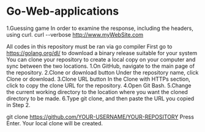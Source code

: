 # Go-Web-applications
1.Guessing game 
In order to examine the response, including the headers, using curl.
curl --verbose http://www.myWebSite.com

All codes in this repository must be ran via go compiler 
First go to https://golang.org/dl/ to download a binary release suitable for your system
You can clone your repository to create a local copy on your computer and sync between the two locations. 1.On GitHub, navigate to the main page of the repository.
2.Clone or download button Under the repository name, click Clone or download. 
3.Clone URL button In the Clone with HTTPs section, click to copy the clone URL for the repository. 
4.Open Git Bash. 
5.Change the current working directory to the location where you want the cloned directory to be made. 6.Type git clone, and then paste the URL you copied in Step 2.

git clone https://github.com/YOUR-USERNAME/YOUR-REPOSITORY Press Enter. Your local clone will be created.
